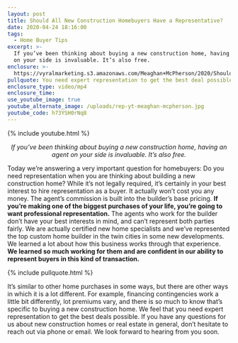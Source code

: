 ```yaml
---
layout: post
title: Should All New Construction Homebuyers Have a Representative?
date: 2020-04-24 18:16:00
tags:
  - Home Buyer Tips
excerpt: >-
  If you’ve been thinking about buying a new construction home, having an agent
  on your side is invaluable. It’s also free.
enclosure: >-
  https://vyralmarketing.s3.amazonaws.com/Meaghan+McPherson/2020/Should+All+New+Construction+Homebuyers+Have+a+Representative_.mp4
pullquote: You need expert representation to get the best deal possible.
enclosure_type: video/mp4
enclosure_time:
use_youtube_image: true
youtube_alternate_image: /uploads/rep-yt-meaghan-mcpherson.jpg
youtube_code: h73YSH0rNq8
---
```


{% include youtube.html %}

<p style="text-align:center"><em>If you’ve been thinking about buying a new construction home, having an agent on your side is invaluable. It’s also free.</em></p>

Today we’re answering a very important question for homebuyers: Do you need representation when you are thinking about building a new construction home? While it’s not legally required, it’s certainly in your best interest to hire representation as a buyer. It actually won’t cost you any money. The agent’s commission is built into the builder’s base pricing. **If you’re making one of the biggest purchases of your life, you’re going to want professional representation.** The agents who work for the builder don’t have your best interests in mind, and can’t represent both parties fairly. We are actually certified new home specialists and we’ve represented the top custom home builder in the twin cities in some new developments. We learned a lot about how this business works through that experience. **We learned so much working for them and are confident in our ability to represent buyers in this kind of transaction.**&nbsp;

{% include pullquote.html %}

It’s similar to other home purchases in some ways, but there are other ways in which it is a lot different. For example, financing contingencies work a little bit differently, lot premiums vary, and there is so much to know that’s specific to buying a new construction home. We feel that you need expert representation to get the best deals possible. If you have any questions for us about new construction homes or real estate in general, don’t hesitate to reach out via phone or email. We look forward to hearing from you soon.

&nbsp;